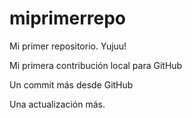 # miprimerrepo
Mi primer repositorio. Yujuu!

Mi primera contribución local para GitHub

Un commit más desde GitHub

Una actualización más.

